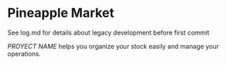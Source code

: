 # Pineapple Market

See log.md for details about legacy development before first commit

*PROYECT NAME* helps you organize your stock easily and manage your operations.
